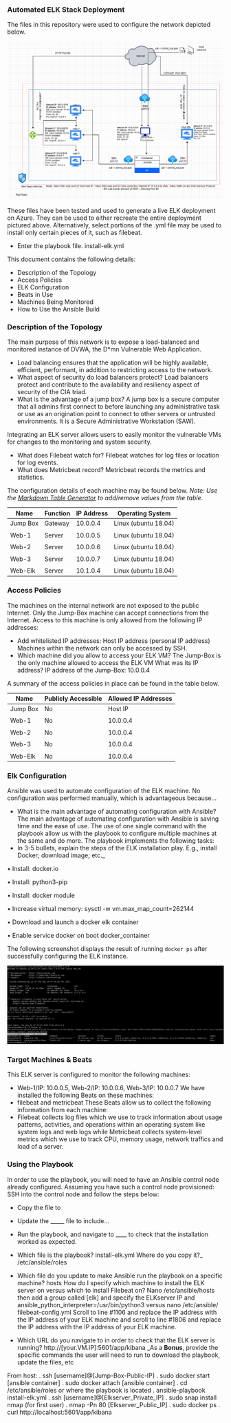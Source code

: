 ### Automated ELK Stack Deployment

The files in this repository were used to configure the network depicted below.

![image](https://github.com/ftraore/cyber-class-project1/blob/main/Diagrams/Diagram.PNG)

These files have been tested and used to generate a live ELK deployment on Azure. They can be used to either recreate the entire deployment pictured above. Alternatively, select portions of the .yml file may be used to install only certain pieces of it, such as filebeat.
- Enter the playbook file. install-elk.yml 

This document contains the following details:
- Description of the Topology
- Access Policies
- ELK Configuration
- Beats in Use
- Machines Being Monitored
- How to Use the Ansible Build

### Description of the Topology
The main purpose of this network is to expose a load-balanced and monitored instance of DVWA, the D*mn Vulnerable Web Application.
- Load balancing ensures that the application will be highly available, efficient, performant, in addition to restricting access to the network.
- What aspect of security do load balancers protect? Load balancers protect and contribute to the availability and resiliency aspect of security of the CIA triad.
- What is the advantage of a jump box? A jump box is a secure computer that all admins first connect to before launching any administrative task or use as an origination point to connect to other servers or untrusted environments. It is a Secure Administrative Workstation (SAW).

Integrating an ELK server allows users to easily monitor the vulnerable VMs for changes to the monitoring and system security.
- What does Filebeat watch for? Filebeat watches for log files or location for log events.
- What does Metricbeat record? Metricbeat records the metrics and statistics.

The configuration details of each machine may be found below.
_Note: Use the [Markdown Table Generator](http://www.tablesgenerator.com/markdown_tables) to add/remove values from the table_.

| Name     | Function | IP Address | Operating System    |
|----------|----------|------------|---------------------|
| Jump Box | Gateway  | 10.0.0.4   | Linux (ubuntu 18.04)|
|          |          |            |                     |
| Web-1    | Server   | 10.0.0.5   | Linux (ubuntu 18.04)|
|          |          |            |                     |
| Web-2    | Server   | 10.0.0.6   | Linux (ubuntu 18.04)|
|          |          |            |                     |                 
| Web-3    | Server   | 10.0.0.7   | Linux (ubuntu 18.04)|
|          |          |            |                     |
| Web-Elk  | Server   | 10.1.0.4   | Linux (ubuntu 18.04)|
 

### Access Policies
The machines on the internal network are not exposed to the public Internet. 
Only the Jump-Box machine can accept connections from the Internet. Access to this machine is only allowed from the following IP addresses:
- Add whitelisted IP addresses: Host IP address (personal IP address)
Machines within the network can only be accessed by SSH.
- Which machine did you allow to access your ELK VM? The Jump-Box is the only machine allowed to access the ELK VM What was its IP address? IP address of the Jump-Box: 10.0.0.4 

A summary of the access policies in place can be found in the table below. 

| Name      | Publicly Accessible | Allowed IP Addresses |
|-----------|---------------------|----------------------|
| Jump Box  | No                  | Host IP              |
|           |                     |                      |
| Web-1     | No                  | 10.0.0.4             |
|           |                     |                      |
| Web-2     | No                  | 10.0.0.4             |
|           |                     |                      |
| Web-3     | No                  | 10.0.0.4             |
|           |                     |                      |
| Web-Elk   | No                  | 10.0.0.4             |


### Elk Configuration 
Ansible was used to automate configuration of the ELK machine. No configuration was performed manually, which is advantageous because...
- What is the main advantage of automating configuration with Ansible? The main advantage of automating configuration with Ansible is saving time and the ease of use. The use of one single command with the playbook allow us with the playbook to configure multiple machines at the same and do more. 
The playbook implements the following tasks:
- In 3-5 bullets, explain the steps of the ELK installation play. E.g., install Docker; download image; etc._

•	Install: docker.io

•	Install: python3-pip

•	Install: docker module

•	Increase virtual memory: sysctl -w vm.max_map_count=262144

•	Download and launch a docker elk container

•	Enable service docker on boot docker_container

The following screenshot displays the result of running `docker ps` after successfully configuring the ELK instance.

![image](https://github.com/ftraore/cyber-class-project1/blob/main/Diagrams/Run%20docker%20ps.PNG)

### Target Machines & Beats
This ELK server is configured to monitor the following machines:
- Web-1/IP: 10.0.0.5, Web-2/IP: 10.0.0.6, Web-3/IP: 10.0.0.7
We have installed the following Beats on these machines:
- filebeat and metricbeat
These Beats allow us to collect the following information from each machine:
- Filebeat collects log files which we use to track information about usage patterns, activities, and operations within an operating system like system logs and web logs while Metricbeat collects system-level metrics which we use to track CPU, memory usage, network traffics and load of a server.

### Using the Playbook
In order to use the playbook, you will need to have an Ansible control node already configured. Assuming you have such a control node provisioned: 
SSH into the control node and follow the steps below:
- Copy the  file to 
- Update the _____ file to include...
- Run the playbook, and navigate to ____ to check that the installation worked as expected.
- Which file is the playbook? install-elk.yml Where do you copy it?_ /etc/ansible/roles

- Which file do you update to make Ansible run the playbook on a specific machine? hosts How do I specify which machine to install the ELK server on versus which to install Filebeat on? Nano /etc/ansible/hosts  then add a group called [elk] and specify the ELKserver IP and ansible_python_interpreter=/usr/bin/python3 versus 
nano /etc/ansible/ filebeat-config.yml Scroll to line #1106 and replace the IP address with the IP address of your ELK machine and scroll to line #1806 and replace the IP address with the IP address of your ELK machine.

- Which URL do you navigate to in order to check that the ELK server is running? http://[your.VM.IP]:5601/app/kibana
_As a **Bonus**, provide the specific commands the user will need to run to download the playbook, update the files, etc

From host:
. ssh [username]@[Jump-Box-Public-IP]
. sudo docker start [ansible container]
. sudo docker attach [ansible container]
. cd /etc/ansible/roles or where the playbook is located
. ansible-playbook install-elk.yml
. ssh [username]@[Elkserver_Private_IP]
. sudo snap install nmap (for first user)
. nmap -Pn 80 [Elkserver_Public_IP]
. sudo docker ps
. curl http://localhost:5601/app/kibana

